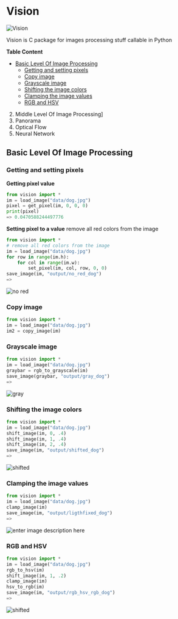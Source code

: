 # Vision

![Vision](https://github.com/DiaaZiada/Vision/blob/master/images/Vision.jpg)

Vision is C package for images processing stuff callable in Python

**Table Content**

 * [Basic Level Of Image Processing](#basic-level-of-image-processing)
	 * [Getting and setting pixels](#getting-and-setting-pixels)
	 * [Copy image](#copy-image)
	 * [ Grayscale image](#grayscale-image)
	 * [ Shifting the image colors](#shifting-the-image-colors)
	 * [Clamping the image values](#clamping-the-image-values)
	 * [RGB and HSV](#rgb-and-hsv)
 2. Middle Level Of Image Processing]
 3. Panorama
 4. Optical Flow
 5. Neural Network
	
## Basic Level Of Image Processing

### Getting and setting pixels
**Getting pixel value**
```python
from vision import *
im = load_image("data/dog.jpg")
pixel = get_pixel(im, 0, 0, 0)
print(pixel)
=> 0.0470588244497776    
```
**Setting pixel to a value**
remove all red colors from the image
```python
from vision import *
# remove all red colors from the image
im = load_image("data/dog.jpg")
for row in range(im.h):
    for col in range(im.w):
        set_pixel(im, col, row, 0, 0)
save_image(im, "output/no_red_dog")
=>
```

![no red](https://github.com/DiaaZiada/Vision/blob/master/output/no_red_dog.jpg)

### Copy image
```python
from vision import *
im = load_image("data/dog.jpg")
im2 = copy_image(im) 
```
### Grayscale image
```python
from vision import *
im = load_image("data/dog.jpg")
graybar = rgb_to_grayscale(im)
save_image(graybar, "output/gray_dog")
=>
```
![gray](https://github.com/DiaaZiada/Vision/blob/master/output/gray_dog.jpg)

### Shifting the image colors
```python
from vision import *
im = load_image("data/dog.jpg")
shift_image(im, 0, .4)
shift_image(im, 1, .4)
shift_image(im, 2, .4)
save_image(im, "output/shifted_dog")
=>
```
![shifted](https://github.com/DiaaZiada/Vision/blob/master/output/shifted_dog.jpg)

### Clamping the image values
```python
from vision import *
im = load_image("data/dog.jpg")
clamp_image(im)
save_image(im, "output/ligthfixed_dog")
=>
```
![enter image description here](af)
### RGB and HSV
```python
from vision import *
im = load_image("data/dog.jpg")
rgb_to_hsv(im)
shift_image(im, 1, .2)
clamp_image(im)
hsv_to_rgb(im)
save_image(im, "output/rgb_hsv_rgb_dog")
=>
```
![shifted](https://github.com/DiaaZiada/Vision/blob/master/output/rgb_hsv_rgb_dog.jpg)




 
